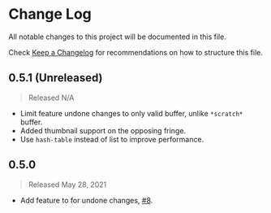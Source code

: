 # Change Log

All notable changes to this project will be documented in this file.

Check [Keep a Changelog](http://keepachangelog.com/) for recommendations on how to structure this file.


## 0.5.1 (Unreleased)
> Released N/A

* Limit feature undone changes to only valid buffer, unlike `*scratch*` buffer.
* Added thumbnail support on the opposing fringe.
* Use `hash-table` instead of list to improve performance.

## 0.5.0
> Released May 28, 2021

* Add feature to for undone changes, [#8](https://github.com/jcs-elpa/line-reminder/issues/8).
